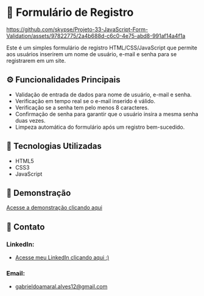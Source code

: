 # 📝 Formulário de Registro

https://github.com/skypse/Projeto-33-JavaScript-Form-Validation/assets/97822775/2a4b688d-c6c0-4e75-abd8-991af14a4f1a

Este é um simples formulário de registro HTML/CSS/JavaScript que permite aos usuários inserirem um nome de usuário, e-mail e senha para se registrarem em um site.

## ⚙️ Funcionalidades Principais
- Validação de entrada de dados para nome de usuário, e-mail e senha.
- Verificação em tempo real se o e-mail inserido é válido.
- Verificação se a senha tem pelo menos 8 caracteres.
- Confirmação de senha para garantir que o usuário insira a mesma senha duas vezes.
- Limpeza automática do formulário após um registro bem-sucedido.

## 🚀 Tecnologias Utilizadas

- HTML5
- CSS3
- JavaScript

## 🔗 Demonstração

[Acesse a demonstração clicando aqui](https://skypse.github.io/Projeto-33-JavaScript-Form-Validation/)

## 📧 Contato

### LinkedIn:
- [Acesse meu LinkedIn clicando aqui :)](https://www.linkedin.com/in/gabriel-do-amaral-alves-3a1055236/)

### Email:
- gabrieldoamaral.alves12@gmail.com
